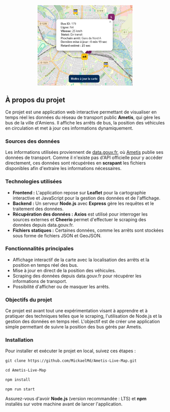 <div align="center">
  <img src="thumbnail.png" width="300" alt="thumbnail">
</div>

## À propos du projet

Ce projet est une application web interactive permettant de visualiser en temps réel les données du réseau de transport public **Ametis**, qui gère les bus de la ville d'Amiens. Il affiche les arrêts de bus, la position des véhicules en circulation et met à jour ces informations dynamiquement.

### Sources des données

Les informations utilisées proviennent de [data.gouv.fr](https://transport.data.gouv.fr/datasets/ametis), où [Ametis](https://www.ametis.fr/) publie ses données de transport. Comme il n'existe pas d'API officielle pour y accéder directement, ces données sont récupérées en **scrapant** les fichiers disponibles afin d'extraire les informations nécessaires.

### Technologies utilisées

- **Frontend :** L'application repose sur **Leaflet** pour la cartographie interactive et JavaScript pour la gestion des données et de l'affichage.
- **Backend :** Un serveur **Node.js** avec **Express** gère les requêtes et le traitement des données.
- **Récupération des données :** **Axios** est utilisé pour interroger les sources externes et **Cheerio** permet d'effectuer le scraping des données depuis data.gouv.fr.
- **Fichiers statiques :** Certaines données, comme les arrêts sont stockées sous forme de fichiers JSON et GeoJSON.

### Fonctionnalités principales

- Affichage interactif de la carte avec la localisation des arrêts et la position en temps réel des bus.
- Mise à jour en direct de la position des véhicules.
- Scraping des données depuis data.gouv.fr pour récupérer les informations de transport.
- Possibilité d'afficher ou de masquer les arrêts.

### Objectifs du projet

Ce projet est avant tout une expérimentation visant à apprendre et à pratiquer des techniques telles que le scraping, l'utilisation de Node.js et la gestion des données en temps réel. L'objectif est de créer une application simple permettant de suivre la position des bus gérés par Ametis.

### Installation

Pour installer et exécuter le projet en local, suivez ces étapes :

```
git clone https://github.com/MickaelMd/Ametis-Live-Map.git
```

```
cd Ametis-Live-Map
```

```
npm install
```

```
npm run start
```

Assurez-vous d'avoir **Node.js** (version recommandée : LTS) et **npm** installés sur votre machine avant de lancer l'application.
